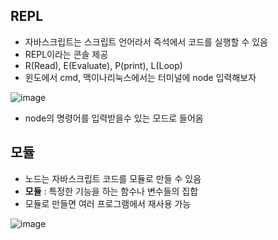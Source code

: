   ## REPL
  - 자바스크립트는 스크립트 언어라서 즉석에서 코드를 실행할 수 있음
  - REPL이라는 콘솔 제공
  - R(Read), E(Evaluate), P(print), L(Loop)
  - 윈도에서 cmd, 맥이나리눅스에서는 터미널에 node 입력해보자
  
  ![image](https://user-images.githubusercontent.com/82345970/170942623-9980646f-108c-4ce5-9286-8340290ffe99.png)

  - node의 명령어를 입력받을수 있는 모드로 들어옴

## 모듈
- 노드는 자바스크립트 코드를 모듈로 만들 수 있음
- **모듈** : 특정한 기능을 하는 함수나 변수들의 집합
- 모듈로 만들면 여러 프로그램에서 재사용 가능

![image](https://user-images.githubusercontent.com/82345970/170944136-7549cd61-336b-4758-9f23-6797ebb46b3a.png)
